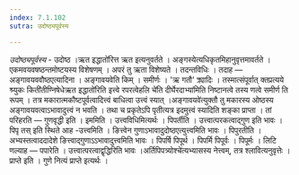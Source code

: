 ```yaml
---
index: 7.1.102
sutra: उदोष्ठ्यपूर्वस्य

---
```

_उदोष्ठ्यपूर्वस्य_ - उदोष्ठ ।ऋत इद्धातो॑रित्त ऋत इत्यनुवर्तते । अङ्गस्येत्यधिकृतमिहानुवृत्तमावर्तते । एकमवयवषष्ठन्तमोष्टयस्य विशेषणम् । अपरं तु ऋता विशेष्यते । तदन्तविधिः । तदाह — अङ्गावयववौष्ठएत्यादिना । अङ्गावयवेति किम्  । समीर्णः । 'ऋ गतौ' क्र्यादिः । तस्मात्संपूर्वात् क्तप्रत्यये	श्र्युकः किती॑तीण्निषेधेऋत इद्धातो॑रिति इत्त्वे रपरत्वेहलि चे॑ति दीर्घेरदाभ्या॑मिति निष्टानत्वे तस्य णत्वे समीर्ण ति रूपम् । तत्र मकारात्मकौष्टपूर्वत्वादित्त्वं बाधित्वा उत्त्वं स्यात् ।अङ्गावयवे॑त्युक्तौ तु मकारस्य ओष्ठस्य अङ्गावयवत्वाऽभावादुत्त्वं न भवति । तथा च प्रकृतेऽपि पृतीत्यत्र इदमुत्त्वं स्यादिति शङ्का प्राप्ता । तां परिहरति —  गुणवृद्धी इति । इममिति । उत्त्वविधिमित्यर्थः । पिपर्तीति । उत्त्वात्परकत्वाद्गुण इति भावः । पिपृ तस् इति स्थिते आह -उत्त्वमिति । ङित्त्वेन गुणाऽभावादुदोष्ठएत्युत्त्वमिति भावः । पिपुरतीति । अभ्यस्तत्वाददादेशे ङित्त्वाद्गुणाऽऽभावादुत्त्वमिति भावः । पिपर्षि पिपूर्थ । पिपर्मि पिपूर्वः । पिपूर्मः । लिटि णल्याह —  पपारेति । उत्त्वात्परत्वाद्वृद्धिरिति भावः ।अर्तिपिपत्र्योश्चे॑त्यभ्यासस्य नेत्त्वम्, तत्र श्लावित्यनुवृत्तेः । प्राप्ते इति । गुणे नित्यं प्राप्ते इत्यर्थः ।